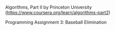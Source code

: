 Algorithms, Part II by Princeton University (https://www.coursera.org/learn/algorithms-part2)

Programming Assignment 3: Baseball Elimination
